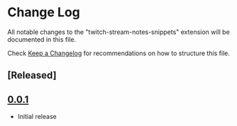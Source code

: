 # Change Log

All notable changes to the "twitch-stream-notes-snippets" extension will be documented in this file.

Check [Keep a Changelog](http://keepachangelog.com/) for recommendations on how to structure this file.

## [Released]

## [0.0.1]

- Initial release

[0.0.1]: https://github.com/clarkio/twitch-stream-notes-snippets/compare/f400ad48094a46...0.0.1
